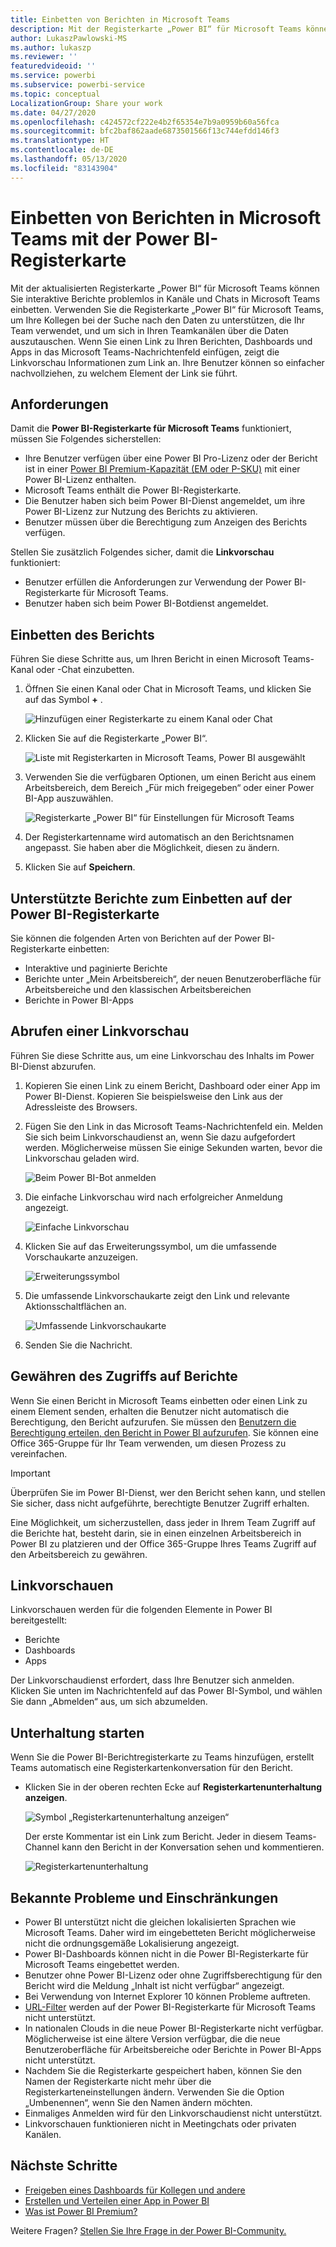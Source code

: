 ```yaml
---
title: Einbetten von Berichten in Microsoft Teams
description: Mit der Registerkarte „Power BI“ für Microsoft Teams können Sie interaktive Berichte problemlos in Kanäle und Chats einbetten.
author: LukaszPawlowski-MS
ms.author: lukaszp
ms.reviewer: ''
featuredvideoid: ''
ms.service: powerbi
ms.subservice: powerbi-service
ms.topic: conceptual
LocalizationGroup: Share your work
ms.date: 04/27/2020
ms.openlocfilehash: c424572cf222e4b2f65354e7b9a0959b60a56fca
ms.sourcegitcommit: bfc2baf862aade6873501566f13c744efdd146f3
ms.translationtype: HT
ms.contentlocale: de-DE
ms.lasthandoff: 05/13/2020
ms.locfileid: "83143904"
---
```

# <a name="embed-reports-in-microsoft-teams-with-the-power-bi-tab"></a>Einbetten von Berichten in Microsoft Teams mit der Power BI-Registerkarte

Mit der aktualisierten Registerkarte „Power BI“ für Microsoft Teams können Sie interaktive Berichte problemlos in Kanäle und Chats in Microsoft Teams einbetten. Verwenden Sie die Registerkarte „Power BI“ für Microsoft Teams, um Ihre Kollegen bei der Suche nach den Daten zu unterstützen, die Ihr Team verwendet, und um sich in Ihren Teamkanälen über die Daten auszutauschen.  Wenn Sie einen Link zu Ihren Berichten, Dashboards und Apps in das Microsoft Teams-Nachrichtenfeld einfügen, zeigt die Linkvorschau Informationen zum Link an. Ihre Benutzer können so einfacher nachvollziehen, zu welchem Element der Link sie führt.

## <a name="requirements"></a>Anforderungen

Damit die **Power BI-Registerkarte für Microsoft Teams** funktioniert, müssen Sie Folgendes sicherstellen:

- Ihre Benutzer verfügen über eine Power BI Pro-Lizenz oder der Bericht ist in einer [Power BI Premium-Kapazität (EM oder P-SKU)](../admin/service-premium-what-is.md) mit einer Power BI-Lizenz enthalten.
- Microsoft Teams enthält die Power BI-Registerkarte.
- Die Benutzer haben sich beim Power BI-Dienst angemeldet, um ihre Power BI-Lizenz zur Nutzung des Berichts zu aktivieren.
- Benutzer müssen über die Berechtigung zum Anzeigen des Berichts verfügen.

Stellen Sie zusätzlich Folgendes sicher, damit die **Linkvorschau** funktioniert:
- Benutzer erfüllen die Anforderungen zur Verwendung der Power BI-Registerkarte für Microsoft Teams.
- Benutzer haben sich beim Power BI-Botdienst angemeldet. 


## <a name="embed-your-report"></a>Einbetten des Berichts

Führen Sie diese Schritte aus, um Ihren Bericht in einen Microsoft Teams-Kanal oder -Chat einzubetten.

1. Öffnen Sie einen Kanal oder Chat in Microsoft Teams, und klicken Sie auf das Symbol **+** .

    ![Hinzufügen einer Registerkarte zu einem Kanal oder Chat](media/service-embed-report-microsoft-teams/service-embed-report-microsoft-teams-add.png)

2. Klicken Sie auf die Registerkarte „Power BI“.

    ![Liste mit Registerkarten in Microsoft Teams, Power BI ausgewählt](media/service-embed-report-microsoft-teams/service-embed-report-microsoft-teams-tab.png)

3. Verwenden Sie die verfügbaren Optionen, um einen Bericht aus einem Arbeitsbereich, dem Bereich „Für mich freigegeben“ oder einer Power BI-App auszuwählen.

    ![Registerkarte „Power BI“ für Einstellungen für Microsoft Teams](media/service-embed-report-microsoft-teams/service-embed-report-microsoft-teams-tab-settings.png)

4. Der Registerkartenname wird automatisch an den Berichtsnamen angepasst. Sie haben aber die Möglichkeit, diesen zu ändern. 

5. Klicken Sie auf **Speichern**.

## <a name="supported-reports-for-embedding-the-power-bi-tab"></a>Unterstützte Berichte zum Einbetten auf der Power BI-Registerkarte
Sie können die folgenden Arten von Berichten auf der Power BI-Registerkarte einbetten:

- Interaktive und paginierte Berichte
- Berichte unter „Mein Arbeitsbereich“, der neuen Benutzeroberfläche für Arbeitsbereiche und den klassischen Arbeitsbereichen
- Berichte in Power BI-Apps

## <a name="get-a-link-preview"></a>Abrufen einer Linkvorschau

Führen Sie diese Schritte aus, um eine Linkvorschau des Inhalts im Power BI-Dienst abzurufen.

1. Kopieren Sie einen Link zu einem Bericht, Dashboard oder einer App im Power BI-Dienst. Kopieren Sie beispielsweise den Link aus der Adressleiste des Browsers.

2. Fügen Sie den Link in das Microsoft Teams-Nachrichtenfeld ein. Melden Sie sich beim Linkvorschaudienst an, wenn Sie dazu aufgefordert werden. Möglicherweise müssen Sie einige Sekunden warten, bevor die Linkvorschau geladen wird.

    ![Beim Power BI-Bot anmelden](media/service-embed-report-microsoft-teams/service-teams-link-preview-sign-in-needed.png)

3. Die einfache Linkvorschau wird nach erfolgreicher Anmeldung angezeigt.

    ![Einfache Linkvorschau](media/service-embed-report-microsoft-teams/service-teams-link-preview-basic.png)

4. Klicken Sie auf das Erweiterungssymbol, um die umfassende Vorschaukarte anzuzeigen.

    ![Erweiterungssymbol](media/service-embed-report-microsoft-teams/service-teams-link-preview-expand-icon.png)

5. Die umfassende Linkvorschaukarte zeigt den Link und relevante Aktionsschaltflächen an.

    ![Umfassende Linkvorschaukarte](media/service-embed-report-microsoft-teams/service-teams-link-preview-nice-card.png)

6. Senden Sie die Nachricht.



## <a name="grant-access-to-reports"></a>Gewähren des Zugriffs auf Berichte

Wenn Sie einen Bericht in Microsoft Teams einbetten oder einen Link zu einem Element senden, erhalten die Benutzer nicht automatisch die Berechtigung, den Bericht aufzurufen. Sie müssen den [Benutzern die Berechtigung erteilen, den Bericht in Power BI aufzurufen](service-share-dashboards.md). Sie können eine Office 365-Gruppe für Ihr Team verwenden, um diesen Prozess zu vereinfachen. 

> [!IMPORTANT]
> Überprüfen Sie im Power BI-Dienst, wer den Bericht sehen kann, und stellen Sie sicher, dass nicht aufgeführte, berechtigte Benutzer Zugriff erhalten.

Eine Möglichkeit, um sicherzustellen, dass jeder in Ihrem Team Zugriff auf die Berichte hat, besteht darin, sie in einen einzelnen Arbeitsbereich in Power BI zu platzieren und der Office 365-Gruppe Ihres Teams Zugriff auf den Arbeitsbereich zu gewähren.

## <a name="link-previews"></a>Linkvorschauen 

Linkvorschauen werden für die folgenden Elemente in Power BI bereitgestellt:
- Berichte
- Dashboards
- Apps

Der Linkvorschaudienst erfordert, dass Ihre Benutzer sich anmelden. Klicken Sie unten im Nachrichtenfeld auf das Power BI-Symbol, und wählen Sie dann „Abmelden“ aus, um sich abzumelden.

## <a name="start-a-conversation"></a>Unterhaltung starten

Wenn Sie die Power BI-Berichtregisterkarte zu Teams hinzufügen, erstellt Teams automatisch eine Registerkartenkonversation für den Bericht. 

- Klicken Sie in der oberen rechten Ecke auf **Registerkartenunterhaltung anzeigen**.

    ![Symbol „Registerkartenunterhaltung anzeigen“](media/service-embed-report-microsoft-teams/power-bi-teams-conversation-icon.png)

    Der erste Kommentar ist ein Link zum Bericht. Jeder in diesem Teams-Channel kann den Bericht in der Konversation sehen und kommentieren.

    ![Registerkartenunterhaltung](media/service-embed-report-microsoft-teams/power-bi-teams-conversation-tab.png)

## <a name="known-issues-and-limitations"></a>Bekannte Probleme und Einschränkungen

- Power BI unterstützt nicht die gleichen lokalisierten Sprachen wie Microsoft Teams. Daher wird im eingebetteten Bericht möglicherweise nicht die ordnungsgemäße Lokalisierung angezeigt.
- Power BI-Dashboards können nicht in die Power BI-Registerkarte für Microsoft Teams eingebettet werden.
- Benutzer ohne Power BI-Lizenz oder ohne Zugriffsberechtigung für den Bericht wird die Meldung „Inhalt ist nicht verfügbar“ angezeigt.
- Bei Verwendung von Internet Explorer 10 können Probleme auftreten. <!--You can look at the [browsers support for Power BI](../consumer/end-user-browsers.md) and for [Office 365](https://products.office.com/office-system-requirements#Browsers-section). -->
- [URL-Filter](service-url-filters.md) werden auf der Power BI-Registerkarte für Microsoft Teams nicht unterstützt.
- In nationalen Clouds in die neue Power BI-Registerkarte nicht verfügbar. Möglicherweise ist eine ältere Version verfügbar, die die neue Benutzeroberfläche für Arbeitsbereiche oder Berichte in Power BI-Apps nicht unterstützt. 
- Nachdem Sie die Registerkarte gespeichert haben, können Sie den Namen der Registerkarte nicht mehr über die Registerkarteneinstellungen ändern. Verwenden Sie die Option „Umbenennen“, wenn Sie den Namen ändern möchten.
- Einmaliges Anmelden wird für den Linkvorschaudienst nicht unterstützt.
- Linkvorschauen funktionieren nicht in Meetingchats oder privaten Kanälen.

## <a name="next-steps"></a>Nächste Schritte
- [Freigeben eines Dashboards für Kollegen und andere](service-share-dashboards.md)  
- [Erstellen und Verteilen einer App in Power BI](service-create-distribute-apps.md)  
- [Was ist Power BI Premium?](../admin/service-premium-what-is.md)

Weitere Fragen? [Stellen Sie Ihre Frage in der Power BI-Community.](https://community.powerbi.com/)
